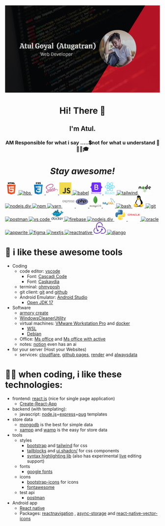 <!-- banner -->

![Atugatran Banner](./img/Banner.png)

<!-- tittle -->
<h1 align='center'> Hi! There 👋</h1>

<!-- Subtittle -->
<h2 align='center'>
I'm Atul.
</h2>
<h3 align='center'> AM Responsible for what i say .....💲not for what u understand 👑👑👑🎓</h3>
<h1 align='center'><i>Stay awesome!</i></h1>

<!-- FrontEnd -->
<!-- <h2 align="center">FrontEnd Tools</h2> -->
<p align="left"> 
  <!-- Html -->
  <a href="https://www.w3.org/html/" target="_blank" rel="noreferrer"> <img src="https://raw.githubusercontent.com/devicons/devicon/master/icons/html5/html5-original-wordmark.svg" alt="html5" width="40" height="40"/> </a>
  <!-- hbd -->
<a href="https://handlebarsjs.com/" target="_blank" rel="noreferrer"> <img src="https://www.svgrepo.com/show/353855/handlebars.svg" alt="hbs" width="40" height="40"/> </a>
   <!-- Css -->
 <a href="https://www.w3schools.com/css/" target="_blank" rel="noreferrer"> <img src="https://raw.githubusercontent.com/devicons/devicon/master/icons/css3/css3-original-wordmark.svg" alt="css3" width="40" height="40"/> </a>
  <!-- Sass -->
 <a href="https://sass-lang.com" target="_blank" rel="noreferrer"> <img src="https://raw.githubusercontent.com/devicons/devicon/master/icons/sass/sass-original.svg" alt="sass" width="40" height="40"/> </a>
   <!-- Javascript -->
   <a href="https://developer.mozilla.org/en-US/docs/Web/JavaScript" target="_blank" rel="noreferrer"> <img src="https://raw.githubusercontent.com/devicons/devicon/master/icons/javascript/javascript-original.svg" alt="javascript" width="40" height="40"/> </a> 
<!-- Babel -->
<a href="https://babeljs.io/" target="_blank" rel="noreferrer"> <img src="https://www.vectorlogo.zone/logos/babeljs/babeljs-icon.svg" alt="babel" width="40" height="40"/></a> 
 <!-- Bootstrap -->
 <a href="https://getbootstrap.com" target="_blank" rel="noreferrer"> <img src="https://raw.githubusercontent.com/devicons/devicon/master/icons/bootstrap/bootstrap-plain-wordmark.svg" alt="bootstrap" width="40" height="40"/> </a> 
 <!-- ReatJS -->
 <a href="https://reactjs.org/" target="_blank" rel="noreferrer"> <img src="https://raw.githubusercontent.com/devicons/devicon/master/icons/react/react-original-wordmark.svg" alt="react" width="40" height="40"/> </a> 
 <!-- TailWindCss -->
  <a href="https://tailwindcss.com/" target="_blank" rel="noreferrer"> <img src="https://www.vectorlogo.zone/logos/tailwindcss/tailwindcss-icon.svg" alt="tailwind" width="40" height="40"/> </a>
   <!-- NodeJS -->
<a href="https://nodejs.org" target="_blank" rel="noreferrer"> <img src="https://raw.githubusercontent.com/devicons/devicon/master/icons/nodejs/nodejs-original-wordmark.svg" alt="nodejs" width="40" height="40"/> </a> 
    <!-- Nodejs Dev -->
  <a href="https://nodejs.dev/en/" target="_blank" rel="noreferrer"> <img src="https://www.svgrepo.com/show/303266/nodejs-icon-logo.svg" alt="nodejs.div" width="40" height="40"/> </a>
    <!-- Npm -->
  <a href="https://www.npmjs.com/" target="_blank" rel="noreferrer"> <img src="https://www.svgrepo.com/show/354128/npm.svg" alt="npm" width="40" height="40"/> </a>
    <!-- Yarn -->
  <a href="https://yarnpkg.com/" target="_blank" rel="noreferrer"> <img src="https://www.svgrepo.com/show/374205/yarn.svg" alt="yarn" width="40" height="40"/> </a>
  <!--Express  -->
 <a href="https://expressjs.com" target="_blank" rel="noreferrer"> <img src="https://raw.githubusercontent.com/devicons/devicon/master/icons/express/express-original-wordmark.svg" alt="express" width="40" height="40"/> </a> 
<!-- Php -->
<a href="https://www.php.net" target="_blank" rel="noreferrer"> <img src="https://raw.githubusercontent.com/devicons/devicon/master/icons/php/php-original.svg" alt="php" width="40" height="40"/> </a> 
   <!-- MongoDB -->
   <a href="https://www.mongodb.com/try/download/community" target="_blank" rel="noreferrer"> <img src="https://raw.githubusercontent.com/devicons/devicon/master/icons/mongodb/mongodb-original-wordmark.svg" alt="mongodb" width="40" height="40"/> </a> 
   <!-- MySQL -->
   <a href="https://www.mysql.com/" target="_blank" rel="noreferrer"> <img src="https://raw.githubusercontent.com/devicons/devicon/master/icons/mysql/mysql-original-wordmark.svg" alt="mysql" width="40" height="40"/> </a>
<!-- Bash -->
 <a href="https://www.gnu.org/software/bash/" target="_blank" rel="noreferrer"> <img src="https://www.vectorlogo.zone/logos/gnu_bash/gnu_bash-icon.svg" alt="bash" width="40" height="40"/> </a> 
   <!-- Linux -->
   <a href="https://www.linux.org/" target="_blank" rel="noreferrer"> <img src="https://raw.githubusercontent.com/devicons/devicon/master/icons/linux/linux-original.svg" alt="linux" width="40" height="40"/> </a> 
 <!-- Git -->
  <a href="https://git-scm.com/" target="_blank" rel="noreferrer"> <img src="https://www.vectorlogo.zone/logos/git-scm/git-scm-icon.svg" alt="git" width="40" height="40"/> </a> 
<!-- PostMan -->
<a href="https://postman.com" target="_blank" rel="noreferrer"> <img src="https://www.vectorlogo.zone/logos/getpostman/getpostman-icon.svg" alt="postman" width="40" height="40"/> </a>
<!-- Vs Code -->
<a href="https://code.visualstudio.com/" target="_blank" rel="noreferrer"> <img src="https://www.svgrepo.com/show/452129/vs-code.svg" alt="vs code" width="40" height="40"/> </a>
 <!-- Docker -->
  <a href="https://www.docker.com/" target="_blank" rel="noreferrer"> <img src="https://raw.githubusercontent.com/devicons/devicon/master/icons/docker/docker-original-wordmark.svg" alt="docker" width="40" height="40"/> </a>
   <!-- Firebase -->
 <a href="https://firebase.google.com/" target="_blank" rel="noreferrer"> <img src="https://www.vectorlogo.zone/logos/firebase/firebase-icon.svg" alt="firebase" width="40" height="40"/> </a>
<!-- Netlify -->
<a href="https://www.netlify.com/" target="_blank" rel="noreferrer"> <img src="https://www.svgrepo.com/show/376339/netlify.svg" alt="nodejs.div" width="40" height="40"/> </a>
<!-- Python -->
 <a href="https://www.python.org" target="_blank" rel="noreferrer"> <img src="https://raw.githubusercontent.com/devicons/devicon/master/icons/python/python-original.svg" alt="python" width="40" height="40"/> </a>
<!-- Oracle -->
<a href="https://www.oracle.com/" target="_blank" rel="noreferrer"> <img src="https://raw.githubusercontent.com/devicons/devicon/master/icons/oracle/oracle-original.svg" alt="oracle" width="40" height="40"/> </a>
<!-- Android Studio -->
<a href="https://developer.android.com/studio/" target="_blank" rel="noreferrer"> <img src="https://img.icons8.com/color/512/android-studio--v3.png" alt="oracle" width="40" height="40"/> </a>
<!-- AppWrite -->
 <a href="https://appwrite.io" target="_blank" rel="noreferrer"> <img src="https://www.vectorlogo.zone/logos/appwriteio/appwriteio-icon.svg" alt="appwrite" width="40" height="40"/> </a>
<!-- Figma -->
<a href="https://www.figma.com/" target="_blank" rel="noreferrer"> <img src="https://www.vectorlogo.zone/logos/figma/figma-icon.svg" alt="figma" width="40" height="40"/> </a>
<!-- nextjs -->
<a href="https://nextjs.org/" target="_blank" rel="noreferrer"> <img src="https://cdn.worldvectorlogo.com/logos/nextjs-2.svg" alt="nextjs" width="40" height="40"/> </a>
<!-- react native -->
  <a href="https://reactnative.dev/" target="_blank" rel="noreferrer"> <img src="https://reactnative.dev/img/header_logo.svg" alt="reactnative" width="40" height="40"/> </a>
<!-- redux -->
<a href="https://redux.js.org" target="_blank" rel="noreferrer"> <img src="https://raw.githubusercontent.com/devicons/devicon/master/icons/redux/redux-original.svg" alt="redux" width="40" height="40"/> </a>
<!-- Django -->
<a href="https://www.djangoproject.com/" target="_blank" rel="noreferrer"> <img src="https://cdn.worldvectorlogo.com/logos/django.svg" alt="django" width="40" height="40"/> </a>

# 👾 i like these awesome tools
<!-- Coding -->
- Coding
    <!-- Code Editor -->
   - code editor: [vscode](https://code.visualstudio.com/)
      <!-- Fonts -->
      - Font: [Cascadi Code](https://github.com/Atugatran/Atugatran/releases/download/CascadiaCode/CascadiaCode.zip)
      - Font: [Caskaydia](https://github.com/Atugatran/Atugatran/releases/download/Caskaydia/Caskaydia.zip)
   <!-- Terminal -->
   - terminal: [ohmyposh](https://ohmyposh.dev/)
   <!-- git -->
   - git client: [git](https://git-scm.com/) and [github](https://github.com/)
   <!-- Android -->
   - Android Emulator: [Android Studio](https://developer.android.com/studio?gclid=CjwKCAiA5L2tBhBTEiwAdSxJX6VyOXQrqQKu8Bs0i6Px9_ZSTWud1IuexyZcouvDEZHemBU3KgCTTxoC29kQAvD_BwE&gclsrc=aw.ds)
      - [Open JDK 17](https://learn.microsoft.com/en-us/java/openjdk/download)
- Software
  - [armory create](https://www.asus.com/my/supportonly/armoury%20crate/helpdesk_download/)
  - [WindowsCleanerUtility](https://github.com/Atugatran/Atugatran/releases/tag/WindowsCleanerUtility)
  - virtual machines: [VMware Workstation Pro](https://www.vmware.com/in/products/workstation-pro/workstation-pro-evaluation.html) and [docker](https://www.docker.com/)
    - [WSL](https://learn.microsoft.com/en-us/windows/wsl/install-manual) 
    - [Debian](https://www.microsoft.com/store/productId/9MSVKQC78PK6?ocid=pdpshare)
  - Office: [Ms office](https://github.com/Atugatran/Atugatran/releases/download/OfficeSetup/OfficeSetup.exe) and [Ms office with active](https://github.com/Atugatran/Atugatran/releases/tag/office2021_WithActivation)
  - notes: [notion](https://www.notion.so/) even has an ai
- for your server (Host your Websites)
  - services: [cloudflare](https://www.cloudflare.com/), [github pages](https://pages.github.com/), [render](https://render.com/) and [alwaysdata](https://www.alwaysdata.com/en/)
# 👨‍💻 when coding, i like these technologies:
- frontend: [react js](https://react.dev/) (nice for single page application)
    - [Create-React-App](https://create-react-app.dev/)
- backend (with templating):
  - javascript: [node.js](https://nodejs.org/en/)+[express](https://expressjs.com/)+[pug](https://pugjs.org/api/getting-started.html) templates
- store data
  - [mongodb](https://www.mongodb.com/try/download/community) is the best for simple data
  - [xampp](https://www.apachefriends.org/) and [wamp](https://wampserver.aviatechno.net/) is the easy for store data
- tools
  - styles
    - [bootstrap](https://getbootstrap.com/) and [tailwind](https://tailwindcss.com/) for css
    - [tailblocks](https://tailblocks.cc/) and  [ui.shadcn/](https://ui.shadcn.com/) for css components
    - [syntax highlighting lib](https://prismjs.com/) (also has experimental [live](https://live.prismjs.com/) editing support)
  - fonts
    - [google fonts](https://fonts.google.com/)
  - icons
    - [bootstrap-icons](https://icons.getbootstrap.com/) for icons
    - [fontawesome](https://fontawesome.com/)
  - test api
    - [postman](https://www.postman.com/downloads/)
- Android app
  - [React native](https://reactnative.dev/)
  - Packages: [reactnavigation](https://reactnavigation.org/) , [async-storage](https://react-native-async-storage.github.io/async-storage/) and [react-native-vector-icons](https://github.com/oblador/react-native-vector-icons)
</p>
